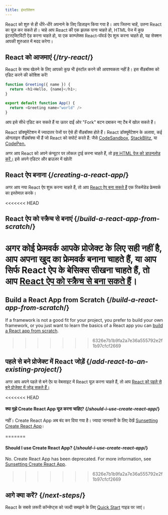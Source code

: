 ```yaml
---
title: इंस्टॉलेशन
---
```


<Intro>

React को शुरु से ही धीरे-धीरे अपनाने के लिए डिज़ाइन किया गया है। आप जितना चाहें, उतना React का यूज़ कर सकते हो। चाहे आप React की एक झलक पाना चाहते हो, HTML पेज में कुछ इंटरएक्टिविटी ऐड करना चाहते हो, या एक काम्प्लेक्स React-पॉवर्ड ऐप शुरू करना चाहते हो, यह सेक्शन आपकी शुरुआत में मदद करेगा।

</Intro>

## React को आजमाएं {/*try-react*/}

React के साथ खेलने के लिए आपको कुछ भी इंस्टॉल करने की आवश्यकता नहीं है। इस सैंडबॉक्स को एडिट करने की कोशिश करें!

<Sandpack>

```js
function Greeting({ name }) {
  return <h1>Hello, {name}</h1>;
}

export default function App() {
  return <Greeting name="world" />
}
```

</Sandpack>

आप इसे सीधे एडिट कर सकते हैं या ऊपर दाईं ओर "Fork" बटन दबाकर नए टैब में खोल सकते हैं।

React डॉक्यूमेंटेशन में ज्यादातर पेजों पर ऐसे ही सैंडबॉक्स होते हैं। React डॉक्यूमेंटेशन के अलावा, कई ऑनलाइन सैंडबॉक्स भी हैं जो React को सपोर्ट करते हैं: जैसे [CodeSandbox](https://codesandbox.io/s/new), [StackBlitz](https://stackblitz.com/fork/react), या [CodePen.](https://codepen.io/pen?template=QWYVwWN)

अगर आप React को अपने कंप्यूटर पर लोकल ट्राई करना चाहते हैं, तो [इस HTML पेज को डाउनलोड करें।](https://gist.githubusercontent.com/gaearon/0275b1e1518599bbeafcde4722e79ed1/raw/db72dcbf3384ee1708c4a07d3be79860db04bff0/example.html) इसे अपने एडिटर और ब्राउज़र में खोलें!

## React ऐप बनाना {/*creating-a-react-app*/}

अगर आप नया React ऐप शुरू करना चाहते हैं, तो आप [React ऐप बना सकते हैं](/learn/creating-a-react-app) एक रिकमेंडेड फ्रेमवर्क का इस्तेमाल करके।

<<<<<<< HEAD
## React ऐप को स्क्रैच से बनाएं {/*build-a-react-app-from-scratch*/}

अगर कोई फ्रेमवर्क आपके प्रोजेक्ट के लिए सही नहीं है, आप अपना खुद का फ्रेमवर्क बनाना चाहते हैं, या आप सिर्फ React ऐप के बेसिक्स सीखना चाहते हैं, तो आप [React ऐप को स्क्रैच से बना सकते हैं](/learn/build-a-react-app-from-scratch)।
=======
## Build a React App from Scratch {/*build-a-react-app-from-scratch*/}

If a framework is not a good fit for your project, you prefer to build your own framework, or you just want to learn the basics of a React app you can [build a React app from scratch](/learn/build-a-react-app-from-scratch).
>>>>>>> 6326e7b1b9fa2a7e36a555792e2f1b97cfcf2669

## पहले से बने प्रोजेक्ट में React जोड़ें {/*add-react-to-an-existing-project*/}

अगर आप अपने पहले से बने ऐप या वेबसाइट में React यूज़ करना चाहते हैं, तो आप [React को पहले से बने प्रोजेक्ट में जोड़ सकते हैं।](/learn/add-react-to-an-existing-project)

<<<<<<< HEAD
<Note>

#### क्या मुझे Create React App यूज़ करना चाहिए? {/*should-i-use-create-react-app*/}

नहीं। Create React App अब बंद कर दिया गया है। ज्यादा जानकारी के लिए देखें [Sunsetting Create React App](/blog/2025/02/14/sunsetting-create-react-app)।

=======

<Note>

#### Should I use Create React App? {/*should-i-use-create-react-app*/}

No. Create React App has been deprecated. For more information, see [Sunsetting Create React App](/blog/2025/02/14/sunsetting-create-react-app).

>>>>>>> 6326e7b1b9fa2a7e36a555792e2f1b97cfcf2669
</Note>

## आगे क्या करें? {/*next-steps*/}

React के सबसे ज़रूरी कॉन्सेप्ट्स को जल्दी समझने के लिए [Quick Start](/learn) गाइड पर जाएं।
